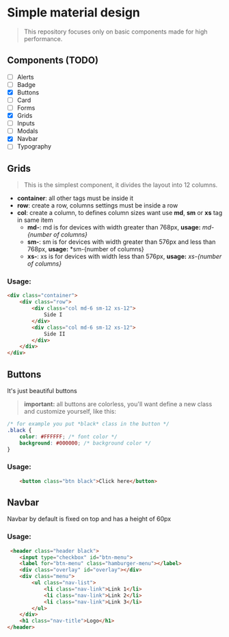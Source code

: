 # Simple material design

> This repository focuses only on basic components made for high performance.

## Components (TODO)
- [ ] Alerts
- [ ] Badge
- [x] Buttons
- [ ] Card
- [ ] Forms
- [x] Grids
- [ ] Inputs
- [ ] Modals
- [x] Navbar
- [ ] Typography

## Grids 

> This is the simplest component, it divides the layout into 12 columns.

- **container**: all other tags must be inside it
- **row**: create a row, columns settings must be inside a row
- **col**: create a column, to defines column sizes want use **md**, **sm** or **xs** tag in same item
   - **md-**: md is for devices with width greater than 768px, **usage:** *md-{number of columns}*
   - **sm-**: sm is for devices with width greater than 576px and less than 768px, **usage:** *sm-{number of columns}
   - **xs-**: xs is for devices with width less than 576px, **usage:** *xs-{number of columns}*

### Usage: 
``` html
<div class="container">
    <div class="row">
        <div class="col md-6 sm-12 xs-12">
            Side I
        </div>
        <div class="col md-6 sm-12 xs-12">
            Side II
        </div>
    </div>
</div>
``` 
## Buttons

It's just beautiful buttons
> **important:** all buttons are colorless, you'll want define a new class and customize yourself, like this: 
``` css
/* for example you put *black* class in the button */
.black {
    color: #FFFFFF; /* font color */
    background: #000000; /* background color */
}
```

### Usage:
``` html
    <button class="btn black">Click here</button>
```

## Navbar

Navbar by default is fixed on top and has a height of 60px

### Usage: 
``` html
 <header class="header black">
    <input type="checkbox" id="btn-menu">
    <label for="btn-menu" class="hamburger-menu"></label>
    <div class="overlay" id="overlay"></div>
    <div class="menu">
        <ul class="nav-list">
            <li class="nav-link">Link 1</li>
            <li class="nav-link">Link 2</li>
            <li class="nav-link">Link 3</li>
        </ul>
    </div>
    <h1 class="nav-title">Logo</h1>
</header>
```